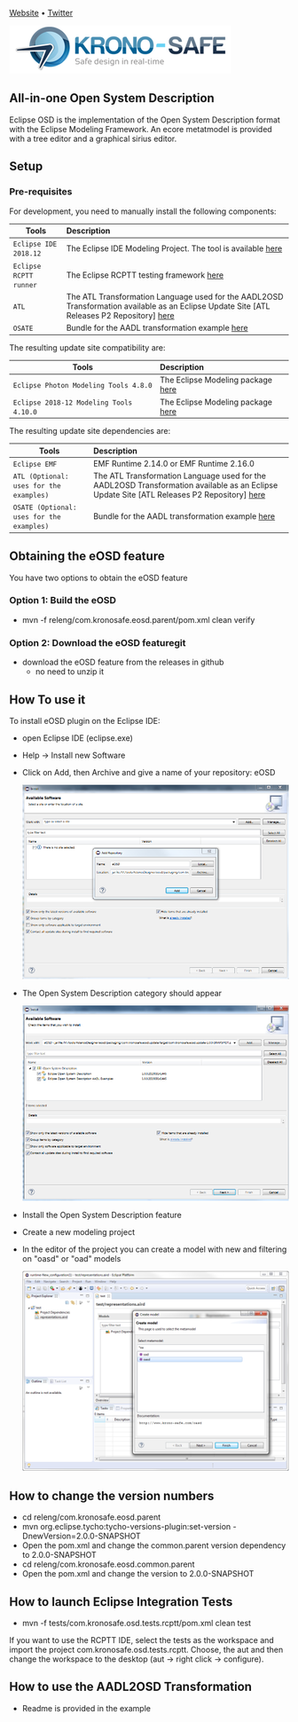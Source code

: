 [Website](http://www.krono-safe.com) • [Twitter](https://twitter.com/KRONO_SAFE)

[![Krono-Safe Logo](documentation/img/Group.png)](http://www.krono-safe.com)

## All-in-one Open System Description
Eclipse OSD is the implementation of the Open System Description format with the Eclipse Modeling Framework. An ecore metatmodel is provided with a tree editor and a graphical sirius editor.

## Setup

### Pre-requisites

For development, you need to manually install the following components:

|                         Tools                         |                              Description                               |
| ----------------------------------------------------- | :--------------------------------------------------------------------- |
| `Eclipse IDE 2018.12`                         | The  Eclipse IDE Modeling Project. The tool is available [here](https://www.eclipse.org/downloads/download.php?file=/technology/epp/downloads/release/2018-12/R/eclipse-modeling-2018-12-R-win32-x86_64.zip) |
| `Eclipse RCPTT runner`                         		| The Eclipse RCPTT testing framework [here](http://www.eclipse.org/downloads/download.php?file=/rcptt/release/2.3.0/ide/rcptt.ide-2.3.0-win32.win32.x86_64.zip) |
| `ATL`                         						| The ATL Transformation Language used for the AADL2OSD Transformation available as an Eclipse Update Site [ATL Releases P2 Repository] [here](http://download.eclipse.org/mmt/atl/updates/releases) |
| `OSATE`                         						| Bundle for the AADL transformation example [here](https://osate-build.sei.cmu.edu/download/osate/stable/2.3.7/products/) |


The resulting update site compatibility are:

|                         Tools                         |                              Description                               |
| ----------------------------------------------------- | :--------------------------------------------------------------------- |
| `Eclipse Photon Modeling Tools 4.8.0`                              | The Eclipse Modeling package [here](https://www.eclipse.org/downloads/download.php?file=/technology/epp/downloads/release/photon/R/eclipse-modeling-photon-R-win32-x86_64.zip) |
| `Eclipse 2018-12 Modeling Tools 4.10.0`                                 | The Eclipse Modeling package [here](https://www.eclipse.org/downloads/download.php?file=/technology/epp/downloads/release/2018-12/R/eclipse-modeling-2018-12-R-win32-x86_64.zip) |


The resulting update site dependencies are:

|                         Tools                         |                              Description                               |
| ----------------------------------------------------- | :--------------------------------------------------------------------- |
| `Eclipse EMF`                                         | EMF Runtime 2.14.0 or EMF Runtime 2.16.0                               |
| `ATL (Optional: uses for the examples)`                         				| The ATL Transformation Language used for the AADL2OSD Transformation available as an Eclipse Update Site [ATL Releases P2 Repository] [here](http://download.eclipse.org/mmt/atl/updates/releases) |
| `OSATE (Optional: uses for the examples)`                         			| Bundle for the AADL transformation example [here](https://osate-build.sei.cmu.edu/download/osate/stable/2.3.6/products/) |
 
## Obtaining the eOSD feature
You have two options to obtain the eOSD feature

### Option 1: Build the eOSD

- mvn -f releng/com.kronosafe.eosd.parent/pom.xml clean verify

### Option 2: Download the eOSD featuregit

- download the eOSD feature from the releases in github
  - no need to unzip it

## How To use it
To install eOSD plugin on the Eclipse IDE:

- open Eclipse IDE (eclipse.exe)
- Help -> Install new Software
- Click on Add, then Archive and give a name of your repository: eOSD

  ![IMAGE](documentation/img/repositoryAddition.PNG)

- The Open System Description category should appear

  ![IMAGE](documentation/img/eOSDFeatureInstallation.PNG)

- Install the Open System Description feature

- Create a new modeling project
- In the editor of the project you can create a model with new and filtering on "oasd" or "oad" models

  ![IMAGE](documentation/img/modelCreation.PNG)

## How to change the version numbers

- cd releng/com.kronosafe.eosd.parent
- mvn org.eclipse.tycho:tycho-versions-plugin:set-version -DnewVersion=2.0.0-SNAPSHOT
- Open the pom.xml and change the common.parent version dependency to 2.0.0-SNAPSHOT
- cd releng/com.kronosafe.eosd.common.parent
- Open the pom.xml and change the version to 2.0.0-SNAPSHOT

## How to launch Eclipse Integration Tests

- mvn -f tests/com.kronosafe.osd.tests.rcptt/pom.xml clean test

If you want to use the RCPTT IDE, select the tests as the workspace and import the project com.kronosafe.osd.tests.rcptt. Choose, the aut and then change the workspace to the desktop (aut -> right click -> configure).

## How to use the AADL2OSD Transformation

- Readme is provided in the example
